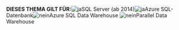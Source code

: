 <Token>**DIESES THEMA GILT FÜR:**![ja](../includes/media/yes.png)SQL Server (ab 2014)![ja](../includes/media/yes.png)Azure SQL-Datenbank![nein](../includes/media/no.png)Azure SQL Data Warehouse ![nein](../includes/media/no.png)Parallel Data Warehouse </Token>